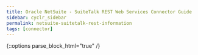 ```yaml
---
title: Oracle NetSuite - SuiteTalk REST Web Services Connector Guide
sidebar: cyclr_sidebar
permalink: netsuite-suitetalk-rest-information
tags: [connector]
---
```

{::options parse_block_html="true" /}

